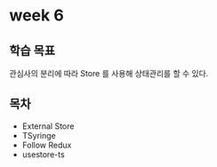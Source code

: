 # week 6

## 학습 목표

관심사의 분리에 따라 Store 를 사용해 상태관리를 할 수 있다.

## 목차

* External Store
* TSyringe
* Follow Redux
* usestore-ts
